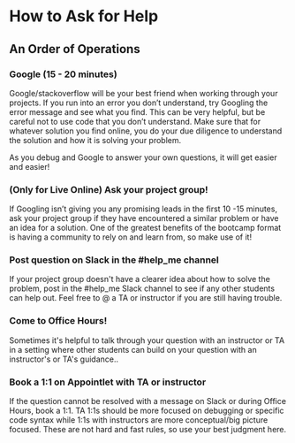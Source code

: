 # How to Ask for Help
## An Order of Operations

### Google (15 - 20 minutes)

Google/stackoverflow will be your best friend when working through your projects. If you run into an error you don’t understand, try Googling the error message and see what you find. This can be very helpful, but be careful not to use code that you don’t understand. Make sure that for whatever solution you find online, you do your due diligence to understand the solution and how it is solving your problem.

As you debug and Google to answer your own questions, it will get easier and easier!


### (Only for Live Online) Ask your project group! 

If Googling isn’t giving you any promising leads in the first 10 -15 minutes, ask your project group if they have encountered a similar problem or have an idea for a solution. One of the greatest benefits of the bootcamp format is having a community to rely on and learn from, so make use of it! 


### Post question on Slack in the #help_me channel

If your project group doesn't have a clearer idea about how to solve the problem, post in the #help_me Slack channel to see if any other students can help out. Feel free to @ a TA or instructor if you are still having trouble.

### Come to Office Hours!

Sometimes it's helpful to talk through your question with an instructor or TA in a setting where other students can build on your question with an instructor's or TA's guidance.. 

### Book a 1:1 on Appointlet with TA or instructor

If the question cannot be resolved with a message on Slack or during Office Hours, book a 1:1. TA 1:1s should be more focused on debugging or specific code syntax while 1:1s with instructors are more conceptual/big picture focused. These are not hard and fast rules, so use your best judgment here.
